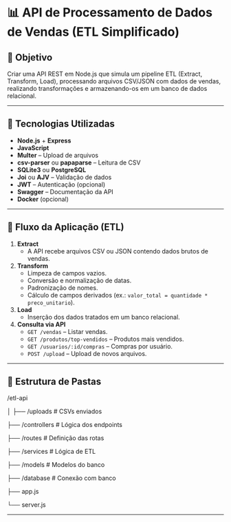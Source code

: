 # 📊 API de Processamento de Dados de Vendas (ETL Simplificado)

## 🎯 Objetivo

Criar uma API REST em Node.js que simula um pipeline ETL (Extract, Transform, Load), processando arquivos CSV/JSON com dados de vendas, realizando transformações e armazenando-os em um banco de dados relacional.

---

## 🚀 Tecnologias Utilizadas

- **Node.js** + **Express**
- **JavaScript**
- **Multer** – Upload de arquivos
- **csv-parser** ou **papaparse** – Leitura de CSV
- **SQLite3** ou **PostgreSQL**
- **Joi** ou **AJV** – Validação de dados
- **JWT** – Autenticação (opcional)
- **Swagger** – Documentação da API
- **Docker** (opcional)

---

## 🔄 Fluxo da Aplicação (ETL)

1. **Extract**
   - A API recebe arquivos CSV ou JSON contendo dados brutos de vendas.
2. **Transform**
   - Limpeza de campos vazios.
   - Conversão e normalização de datas.
   - Padronização de nomes.
   - Cálculo de campos derivados (ex.: `valor_total = quantidade * preco_unitario`).
3. **Load**
   - Inserção dos dados tratados em um banco relacional.
4. **Consulta via API**
   - `GET /vendas` – Listar vendas.
   - `GET /produtos/top-vendidos` – Produtos mais vendidos.
   - `GET /usuarios/:id/compras` – Compras por usuário.
   - `POST /upload` – Upload de novos arquivos.

---

## 📁 Estrutura de Pastas

/etl-api  

│
├── /uploads # CSVs enviados  <br>

├── /controllers # Lógica dos endpoints  

├── /routes # Definição das rotas  

├── /services # Lógica de ETL  

├── /models # Modelos do banco  

├── /database # Conexão com banco  

├── app.js  

└── server.js

---


